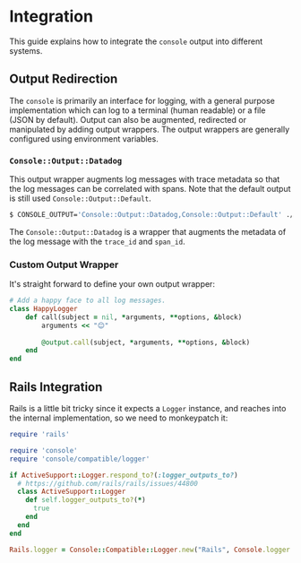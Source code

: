 # Integration

This guide explains how to integrate the `console` output into different systems.

## Output Redirection

The `console` is primarily an interface for logging, with a general purpose implementation which can log to a terminal (human readable) or a file (JSON by default). Output can also be augmented, redirected or manipulated by adding output wrappers. The output wrappers are generally configured using environment variables.

### `Console::Output::Datadog`

This output wrapper augments log messages with trace metadata so that the log messages can be correlated with spans. Note that the default output is still used `Console::Output::Default`.

~~~ bash
$ CONSOLE_OUTPUT='Console::Output::Datadog,Console::Output::Default' ./app.rb
~~~

The `Console::Output::Datadog` is a wrapper that augments the metadata of the log message with the `trace_id` and `span_id`.

### Custom Output Wrapper

It's straight forward to define your own output wrapper:

~~~ ruby
# Add a happy face to all log messages.
class HappyLogger
	def call(subject = nil, *arguments, **options, &block)
		arguments << "😊"
		
		@output.call(subject, *arguments, **options, &block)
	end
end
~~~

## Rails Integration

Rails is a little bit tricky since it expects a `Logger` instance, and reaches into the internal implementation, so we need to monkeypatch it:

~~~ ruby
require 'rails'

require 'console'
require 'console/compatible/logger'

if ActiveSupport::Logger.respond_to?(:logger_outputs_to?)
  # https://github.com/rails/rails/issues/44800
  class ActiveSupport::Logger
    def self.logger_outputs_to?(*)
      true
    end
  end
end

Rails.logger = Console::Compatible::Logger.new("Rails", Console.logger.output)
~~~
